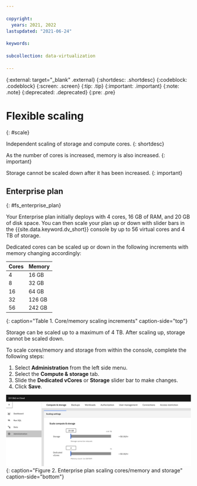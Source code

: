 ```yaml
---

copyright:
  years: 2021, 2022
lastupdated: "2021-06-24"

keywords: 

subcollection: data-virtualization

---
```


<!-- Attribute definitions --> 
{:external: target="_blank" .external}
{:shortdesc: .shortdesc}
{:codeblock: .codeblock}
{:screen: .screen}
{:tip: .tip}
{:important: .important}
{:note: .note}
{:deprecated: .deprecated}
{:pre: .pre}

# Flexible scaling
{: #scale}

Independent scaling of storage and compute cores. 
{: shortdesc}

As the number of cores is increased, memory is also increased.
{: important}

Storage cannot be scaled down after it has been increased.
{: important}

## Enterprise plan

{: #fs_enterprise_plan}

Your Enterprise plan initially deploys with 4 cores, 16 GB of RAM, and 20 GB of disk space. You can then scale your plan up or down with slider bars in the {{site.data.keyword.dv_short}} console by up to 56 virtual cores and 4 TB of storage. 

Dedicated cores can be scaled up or down in the following increments with memory changing accordingly:

| Cores | Memory |
|-------|--------|
| 4     | 16 GB  |
| 8     | 32 GB  |
| 16    | 64 GB  |
| 32    | 126 GB |
| 56    | 242 GB |
{: caption="Table 1. Core/memory scaling increments" caption-side="top"}

Storage can be scaled up to a maximum of 4 TB. After scaling up, storage cannot be scaled down.

To scale cores/memory and storage from within the console, complete the following steps:
1. Select **Administration** from the left side menu.
2. Select the **Compute & storage** tab.
3. Slide the **Dedicated vCores** or **Storage** slider bar to make changes.
4. Click **Save**.

![Enterprise plan scaling](images/enterprise_scale.png "Enterprise plan scaling"){: caption="Figure 2. Enterprise plan scaling cores/memory and storage" caption-side="bottom"}

<!--These dynamic adjustments typically take less than 20 minutes to complete. You can also scale CPU and RAM without any downtime by following these [guidelines](https://developer.ibm.com/answers/questions/381931/how-can-i-scale-cpu-up-and-down-without-downtime-o.html){:external}.-->

<!--
## Legacy plans
{: #fs_legacy_plans}

Independent scaling of RAM, storage, and compute cores. 

Your Flex plan initially deploys with 1 core, 4 GB of RAM and 2 GB of disk space. You can then scale your plan up or down with slider bars.

These dynamic adjustments typically take less than 20 minutes to complete. You can even scale CPU and RAM without any downtime by following these [guidelines](https://developer.ibm.com/answers/questions/381931/how-can-i-scale-cpu-up-and-down-without-downtime-o.html){:external}.
-->

